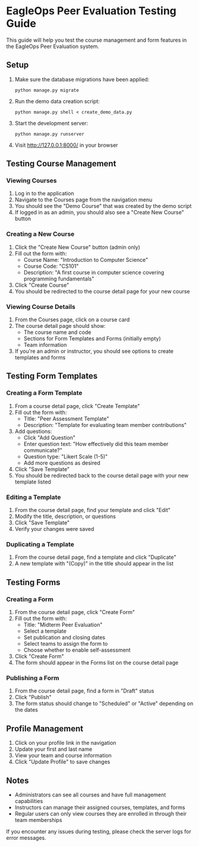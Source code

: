 # EagleOps Peer Evaluation Testing Guide

This guide will help you test the course management and form features in the EagleOps Peer Evaluation system.

## Setup

1. Make sure the database migrations have been applied:
   ```
   python manage.py migrate
   ```

2. Run the demo data creation script:
   ```
   python manage.py shell < create_demo_data.py
   ```

3. Start the development server:
   ```
   python manage.py runserver
   ```

4. Visit http://127.0.0.1:8000/ in your browser

## Testing Course Management

### Viewing Courses

1. Log in to the application
2. Navigate to the Courses page from the navigation menu
3. You should see the "Demo Course" that was created by the demo script
4. If logged in as an admin, you should also see a "Create New Course" button

### Creating a New Course

1. Click the "Create New Course" button (admin only)
2. Fill out the form with:
   - Course Name: "Introduction to Computer Science"
   - Course Code: "CS101"
   - Description: "A first course in computer science covering programming fundamentals"
3. Click "Create Course"
4. You should be redirected to the course detail page for your new course

### Viewing Course Details

1. From the Courses page, click on a course card
2. The course detail page should show:
   - The course name and code
   - Sections for Form Templates and Forms (initially empty)
   - Team information
3. If you're an admin or instructor, you should see options to create templates and forms

## Testing Form Templates

### Creating a Form Template

1. From a course detail page, click "Create Template"
2. Fill out the form with:
   - Title: "Peer Assessment Template"
   - Description: "Template for evaluating team member contributions"
3. Add questions:
   - Click "Add Question"
   - Enter question text: "How effectively did this team member communicate?"
   - Question type: "Likert Scale (1-5)"
   - Add more questions as desired
4. Click "Save Template"
5. You should be redirected back to the course detail page with your new template listed

### Editing a Template

1. From the course detail page, find your template and click "Edit"
2. Modify the title, description, or questions
3. Click "Save Template"
4. Verify your changes were saved

### Duplicating a Template

1. From the course detail page, find a template and click "Duplicate"
2. A new template with "(Copy)" in the title should appear in the list

## Testing Forms

### Creating a Form

1. From the course detail page, click "Create Form"
2. Fill out the form with:
   - Title: "Midterm Peer Evaluation"
   - Select a template
   - Set publication and closing dates
   - Select teams to assign the form to
   - Choose whether to enable self-assessment
3. Click "Create Form"
4. The form should appear in the Forms list on the course detail page

### Publishing a Form

1. From the course detail page, find a form in "Draft" status
2. Click "Publish"
3. The form status should change to "Scheduled" or "Active" depending on the dates

## Profile Management

1. Click on your profile link in the navigation
2. Update your first and last name
3. View your team and course information
4. Click "Update Profile" to save changes

## Notes

- Administrators can see all courses and have full management capabilities
- Instructors can manage their assigned courses, templates, and forms
- Regular users can only view courses they are enrolled in through their team memberships

If you encounter any issues during testing, please check the server logs for error messages. 